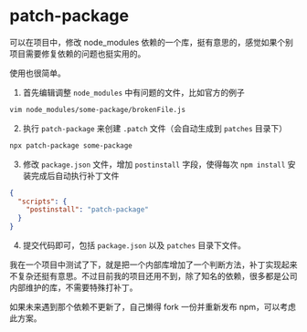 # patch-package

可以在项目中，修改 node_modules 依赖的一个库，挺有意思的，感觉如果个别项目需要修复依赖的问题也挺实用的。

使用也很简单。

1. 首先编辑调整 `node_modules` 中有问题的文件，比如官方的例子

```sh
vim node_modules/some-package/brokenFile.js
```

2. 执行 `patch-package` 来创建 `.patch` 文件（会自动生成到 `patches` 目录下）

```sh
npx patch-package some-package
```

3. 修改 `package.json` 文件，增加 `postinstall` 字段，使得每次 `npm install` 安装完成后自动执行补丁文件

```json
{
  "scripts": {
    "postinstall": "patch-package"
  }
}
```

4. 提交代码即可，包括 `package.json` 以及 `patches` 目录下文件。

我在一个项目中测试了下，就是把一个内部库增加了一个判断方法，补丁实现起来不复杂还挺有意思。不过目前我的项目还用不到，除了知名的依赖，很多都是公司内部维护的库，不需要特殊打补丁。

如果未来遇到那个依赖不更新了，自己懒得 fork 一份并重新发布 npm，可以考虑此方案。

